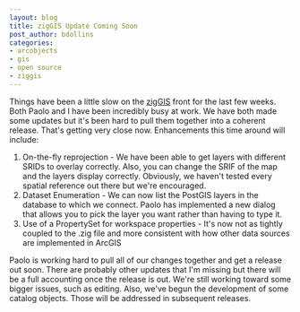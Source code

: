 ```yaml
---
layout: blog
title: zigGIS Update Coming Soon
post_author: bdollins
categories:
- arcobjects
- gis
- open source
- ziggis
---
```


Things have been a little slow on the <a href="http://code.google.com/p/ziggis/">zigGIS</a> front for the last few weeks. Both Paolo and I have been incredibly busy at work. We have both made some updates but it's been hard to pull them together into a coherent release. That's getting very close now. Enhancements this time around will include:
<ol>
	<li>On-the-fly reprojection - We have been able to get layers with different SRIDs to overlay correctly. Also, you can change the SRIF of the map and the layers display correctly. Obviously, we haven't tested every spatial reference out there but we're encouraged.</li>
	<li>Dataset Enumeration - We can now list the PostGIS layers in the database to which we connect. Paolo has implemented a new dialog that allows you to pick the layer you want rather than having to type it.</li>
	<li>Use of a PropertySet for workspace properties - It's now not as tightly coupled to the .zig file and more consistent with how other data sources are implemented in ArcGIS</li>
</ol>

Paolo is working hard to pull all of our changes together and get a release out soon. There are probably other updates that I'm missing but there will be a full accounting once the release is out. We're still working toward some bigger issues, such as editing. Also, we've begun the development of some catalog objects. Those will be addressed in subsequent releases.
